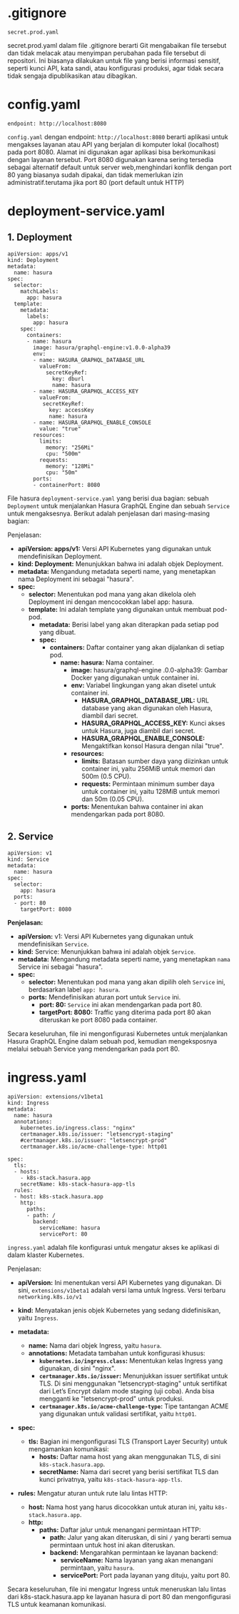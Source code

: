 # .gitignore
```
secret.prod.yaml
```
secret.prod.yaml dalam file .gitignore berarti Git mengabaikan file tersebut dan tidak melacak atau menyimpan perubahan pada file tersebut di repositori. Ini biasanya dilakukan untuk file yang berisi informasi sensitif, seperti kunci API, kata sandi, atau konfigurasi produksi, agar tidak secara tidak sengaja dipublikasikan atau dibagikan.

# config.yaml
```
endpoint: http://localhost:8080
```
`config.yaml` dengan endpoint: `http://localhost:8080` berarti aplikasi untuk mengakses layanan atau API yang berjalan di komputer lokal (localhost) pada port 8080. Alamat ini digunakan agar aplikasi bisa berkomunikasi dengan layanan tersebut. Port 8080 digunakan karena sering tersedia sebagai alternatif default untuk server web,menghindari konflik dengan port 80 yang biasanya sudah dipakai, dan tidak memerlukan izin administratif.terutama jika port 80 (port default untuk HTTP)

# deployment-service.yaml
## 1. Deployment
```
apiVersion: apps/v1
kind: Deployment
metadata:
  name: hasura
spec:
  selector:
    matchLabels:
      app: hasura
  template:
    metadata:
      labels:
        app: hasura
    spec:
      containers:
      - name: hasura
        image: hasura/graphql-engine:v1.0.0-alpha39
        env:
        - name: HASURA_GRAPHQL_DATABASE_URL
          valueFrom:
            secretKeyRef:
              key: dburl
              name: hasura
        - name: HASURA_GRAPHQL_ACCESS_KEY
          valueFrom:
           secretKeyRef:
             key: accessKey
             name: hasura
        - name: HASURA_GRAPHQL_ENABLE_CONSOLE
          value: "true"
        resources:
          limits:
            memory: "256Mi"
            cpu: "500m"
          requests:
            memory: "128Mi"
            cpu: "50m"
        ports:
        - containerPort: 8080

```
File hasura `deployment-service.yaml` yang berisi dua bagian: sebuah `Deployment` untuk menjalankan Hasura GraphQL Engine dan sebuah `Service` untuk mengaksesnya. Berikut adalah penjelasan dari masing-masing bagian:

Penjelasan:
* **apiVersion: apps/v1:** Versi API Kubernetes yang digunakan untuk mendefinisikan Deployment.
* **kind: Deployment:** Menunjukkan bahwa ini adalah objek Deployment.
* **metadata:** Mengandung metadata seperti name, yang menetapkan nama Deployment ini sebagai "hasura".
* **spec:**
  * **selector:** Menentukan pod mana yang akan dikelola oleh Deployment ini dengan mencocokkan label app: hasura.
  * **template:** Ini adalah template yang digunakan untuk membuat pod-pod.
    * **metadata:** Berisi label yang akan diterapkan pada setiap pod yang dibuat.
    * **spec:**
        * **containers:** Daftar container yang akan dijalankan di setiap pod.
          * **name: hasura:** Nama container.
            * **image:** hasura/graphql-engine .0.0-alpha39: Gambar Docker yang digunakan untuk container ini.
            * **env:** Variabel lingkungan yang akan disetel untuk container ini.
              * **HASURA_GRAPHQL_DATABASE_URL:** URL database yang akan digunakan oleh Hasura, diambil dari secret.
              * **HASURA_GRAPHQL_ACCESS_KEY:** Kunci akses untuk Hasura, juga diambil dari secret.
              * **HASURA_GRAPHQL_ENABLE_CONSOLE:** Mengaktifkan konsol Hasura dengan nilai "true".
            * **resources:**
              * **limits:** Batasan sumber daya yang diizinkan untuk container ini, yaitu 256MiB untuk memori dan 500m (0.5 CPU).
              * **requests:** Permintaan minimum sumber daya untuk container ini, yaitu 128MiB untuk memori dan 50m (0.05 CPU).
            * **ports:** Menentukan bahwa container ini akan mendengarkan pada port 8080.

## 2. Service
```
apiVersion: v1
kind: Service
metadata:
  name: hasura
spec:
  selector:
    app: hasura
  ports:
  - port: 80
    targetPort: 8080

```
**Penjelasan:**

* **apiVersion:** v1: Versi API Kubernetes yang digunakan untuk mendefinisikan `Service`.
* **kind:** Service: Menunjukkan bahwa ini adalah objek `Service`.
* **metadata:** Mengandung metadata seperti name, yang menetapkan `nama` Service ini sebagai "hasura".
* **spec:**
  * **selector:** Menentukan pod mana yang akan dipilih oleh `Service` ini, berdasarkan label `app: hasura`.
  * **ports:** Mendefinisikan aturan port untuk `Service` ini.
    * **port: 80:** `Service` ini akan mendengarkan pada port 80.
    * **targetPort: 8080:** Traffic yang diterima pada port 80 akan diteruskan ke port 8080 pada container.
      
Secara keseluruhan, file ini mengonfigurasi Kubernetes untuk menjalankan Hasura GraphQL Engine dalam sebuah pod, kemudian mengeksposnya melalui sebuah Service yang mendengarkan pada port 80.

# ingress.yaml
```
apiVersion: extensions/v1beta1
kind: Ingress
metadata:
  name: hasura
  annotations:
    kubernetes.io/ingress.class: "nginx"    
    certmanager.k8s.io/issuer: "letsencrypt-staging"
    #certmanager.k8s.io/issuer: "letsencrypt-prod"
    certmanager.k8s.io/acme-challenge-type: http01

spec:
  tls:
  - hosts:
    - k8s-stack.hasura.app
    secretName: k8s-stack-hasura-app-tls
  rules:
  - host: k8s-stack.hasura.app
    http:
      paths:
      - path: /
        backend:
          serviceName: hasura
          servicePort: 80
```
`ingress.yaml` adalah file konfigurasi untuk mengatur akses ke aplikasi di dalam klaster Kubernetes.

Penjelasan:
* **apiVersion:** Ini menentukan versi API Kubernetes yang digunakan. Di sini, `extensions/v1beta1` adalah versi lama untuk Ingress. Versi terbaru `networking.k8s.io/v1`
* **kind:** Menyatakan jenis objek Kubernetes yang sedang didefinisikan, yaitu `Ingress`.
* **metadata:**
  * **name:** Nama dari objek Ingress, yaitu `hasura`.
  * **annotations:** Metadata tambahan untuk konfigurasi khusus:
    * **`kubernetes.io/ingress.class`:** Menentukan kelas Ingress yang digunakan, di sini "nginx".
    * **`certmanager.k8s.io/issuer`:** Menunjukkan issuer sertifikat untuk TLS. Di sini menggunakan "letsencrypt-staging" untuk sertifikat dari Let’s Encrypt dalam mode staging (uji                                            coba). Anda bisa mengganti ke "letsencrypt-prod" untuk produksi.
    * **`certmanager.k8s.io/acme-challenge-type`:** Tipe tantangan ACME yang digunakan untuk validasi sertifikat, yaitu `http01`.

* **spec:**
  * **tls:** Bagian ini mengonfigurasi TLS (Transport Layer Security) untuk mengamankan komunikasi:
    * **hosts:** Daftar nama host yang akan menggunakan TLS, di sini `k8s-stack.hasura.app`.
    * **secretName:** Nama dari secret yang berisi sertifikat TLS dan kunci privatnya, yaitu `k8s-stack-hasura-app-tls`.
* **rules:** Mengatur aturan untuk rute lalu lintas HTTP:
  * **host:** Nama host yang harus dicocokkan untuk aturan ini, yaitu `k8s-stack.hasura.app`.
  * **http:**
    * **paths:** Daftar jalur untuk menangani permintaan HTTP:
      * **path:** Jalur yang akan diteruskan, di sini `/` yang berarti semua permintaan untuk host ini akan diteruskan.
      * **backend:** Mengarahkan permintaan ke layanan backend:
        * **serviceName:** Nama layanan yang akan menangani permintaan, yaitu `hasura`.
        * **servicePort:** Port pada layanan yang dituju, yaitu port 80.
          
Secara keseluruhan, file ini mengatur Ingress untuk meneruskan lalu lintas dari k8s-stack.hasura.app ke layanan hasura di port 80 dan mengonfigurasi TLS untuk keamanan komunikasi.
